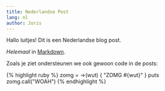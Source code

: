 ```yaml
---
title: Nederlandse Post
lang: nl
author: Joris
---
```


Hallo luitjes! Dit is een Nederlandse blog post.

*Helemaal* in [Markdown][1].

Zoals je ziet ondersteunen we ook gewoon code in de posts:

{% highlight ruby %}
zomg = ->(wut) {
  "ZOMG #{wut}"
}
puts zomg.call("WOAH")
{% endhighlight %}

[1]: http://daringfireball.net/projects/markdown/syntax
